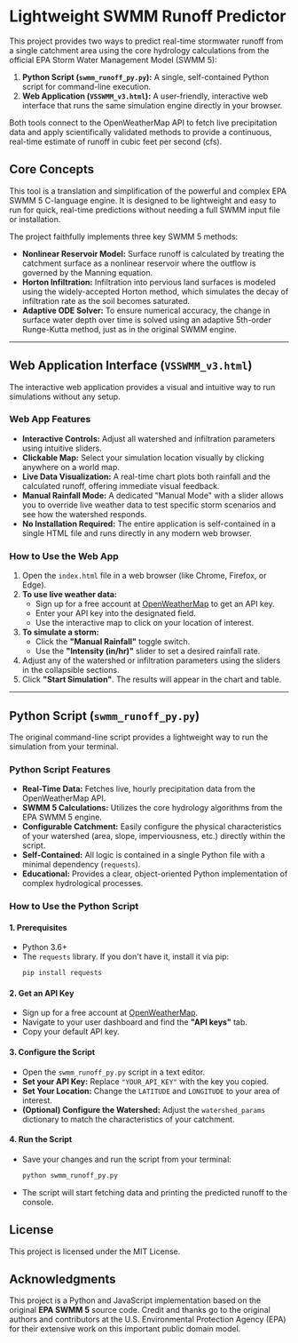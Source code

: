 # Lightweight SWMM Runoff Predictor

This project provides two ways to predict real-time stormwater runoff from a single catchment area using the core hydrology calculations from the official EPA Storm Water Management Model (SWMM 5):

1.  **Python Script (`swmm_runoff_py.py`):** A single, self-contained Python script for command-line execution.
2.  **Web Application (`VSSWMM_v3.html`):** A user-friendly, interactive web interface that runs the same simulation engine directly in your browser.

Both tools connect to the OpenWeatherMap API to fetch live precipitation data and apply scientifically validated methods to provide a continuous, real-time estimate of runoff in cubic feet per second (cfs).

## Core Concepts

This tool is a translation and simplification of the powerful and complex EPA SWMM 5 C-language engine. It is designed to be lightweight and easy to run for quick, real-time predictions without needing a full SWMM input file or installation.

The project faithfully implements three key SWMM 5 methods:

* **Nonlinear Reservoir Model:** Surface runoff is calculated by treating the catchment surface as a nonlinear reservoir where the outflow is governed by the Manning equation.
* **Horton Infiltration:** Infiltration into pervious land surfaces is modeled using the widely-accepted Horton method, which simulates the decay of infiltration rate as the soil becomes saturated.
* **Adaptive ODE Solver:** To ensure numerical accuracy, the change in surface water depth over time is solved using an adaptive 5th-order Runge-Kutta method, just as in the original SWMM engine.

---

## Web Application Interface (`VSSWMM_v3.html`)

The interactive web application provides a visual and intuitive way to run simulations without any setup.

### Web App Features

* **Interactive Controls:** Adjust all watershed and infiltration parameters using intuitive sliders.
* **Clickable Map:** Select your simulation location visually by clicking anywhere on a world map.
* **Live Data Visualization:** A real-time chart plots both rainfall and the calculated runoff, offering immediate visual feedback.
* **Manual Rainfall Mode:** A dedicated "Manual Mode" with a slider allows you to override live weather data to test specific storm scenarios and see how the watershed responds.
* **No Installation Required:** The entire application is self-contained in a single HTML file and runs directly in any modern web browser.

### How to Use the Web App

1.  Open the `index.html` file in a web browser (like Chrome, Firefox, or Edge).
2.  **To use live weather data:**
    * Sign up for a free account at [OpenWeatherMap](https://openweathermap.org/) to get an API key.
    * Enter your API key into the designated field.
    * Use the interactive map to click on your location of interest.
3.  **To simulate a storm:**
    * Click the **"Manual Rainfall"** toggle switch.
    * Use the **"Intensity (in/hr)"** slider to set a desired rainfall rate.
4.  Adjust any of the watershed or infiltration parameters using the sliders in the collapsible sections.
5.  Click **"Start Simulation"**. The results will appear in the chart and table.

---

## Python Script (`swmm_runoff_py.py`)

The original command-line script provides a lightweight way to run the simulation from your terminal.

### Python Script Features

* **Real-Time Data:** Fetches live, hourly precipitation data from the OpenWeatherMap API.
* **SWMM 5 Calculations:** Utilizes the core hydrology algorithms from the EPA SWMM 5 engine.
* **Configurable Catchment:** Easily configure the physical characteristics of your watershed (area, slope, imperviousness, etc.) directly within the script.
* **Self-Contained:** All logic is contained in a single Python file with a minimal dependency (`requests`).
* **Educational:** Provides a clear, object-oriented Python implementation of complex hydrological processes.

### How to Use the Python Script

#### 1. Prerequisites

* Python 3.6+
* The `requests` library. If you don't have it, install it via pip:
    ```bash
    pip install requests
    ```

#### 2. Get an API Key

* Sign up for a free account at [OpenWeatherMap](https://openweathermap.org/).
* Navigate to your user dashboard and find the **"API keys"** tab.
* Copy your default API key.

#### 3. Configure the Script

* Open the `swmm_runoff_py.py` script in a text editor.
* **Set your API Key:** Replace `"YOUR_API_KEY"` with the key you copied.
* **Set Your Location:** Change the `LATITUDE` and `LONGITUDE` to your area of interest.
* **(Optional) Configure the Watershed:** Adjust the `watershed_params` dictionary to match the characteristics of your catchment.

#### 4. Run the Script

* Save your changes and run the script from your terminal:
    ```bash
    python swmm_runoff_py.py
    ```
* The script will start fetching data and printing the predicted runoff to the console.

## License

This project is licensed under the MIT License.

## Acknowledgments

This project is a Python and JavaScript implementation based on the original **EPA SWMM 5** source code. Credit and thanks go to the original authors and contributors at the U.S. Environmental Protection Agency (EPA) for their extensive work on this important public domain model.
